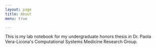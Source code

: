 ```yaml
---
layout: page
title: About
menu: true

---
```

This is my lab notebook for my undergraduate honors thesis in Dr. Paola Vera-Licona's Computational Systems Medicine Research Group.